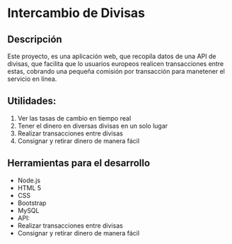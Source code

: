 # Intercambio de Divisas

## Descripción

Este proyecto, es una aplicación web, que recopila datos de una API de divisas, que facilita que lo usuarios europeos realicen transacciones entre estas, cobrando una pequeña comisión por transacción para manetener el servicio en línea. 

## Utilidades:
 <ol>
	<li>Ver las tasas de cambio en tiempo real</li>
	<li>Tener el dinero en diversas divisas en un solo lugar</li>
	<li>Realizar transacciones entre divisas</li>
	<li>Consignar y retirar dinero de manera fácil</li> 
</ol>

## Herramientas para el desarrollo
<ul>
	<li>Node.js</li>
	<li>HTML 5</li>
	<li>CSS</li>
	<li>Bootstrap</li>
	<li>MySQL</li>
	<li>API: <link href = "https://www.frankfurter.app/" placejolder = "API" ></li>
	<li>Realizar transacciones entre divisas</li>
	<li>Consignar y retirar dinero de manera fácil</li> 
</ul>
